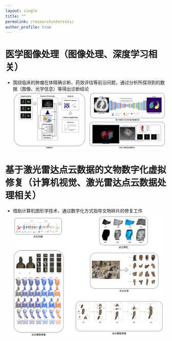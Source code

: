 ```yaml
---
layout: single
title: ""
permalink: /researchinterests/
author_profile: true
---
```

医学图像处理（图像处理、深度学习相关）
===
+ 围绕临床的肿瘤在体精确诊断、药效评估等前沿问题，通过分析所探测到的数据（图像、光学信息）等得出诊断结论
![avatar](/images/医学影像.jpg)

基于激光雷达点云数据的文物数字化虚拟修复（计算机视觉、激光雷达点云数据处理相关）
===
+ 借助计算机图形学技术，通过数字化方式指导文物碎片的修复工作
![avatar](/images/pointcloud.jpg)
